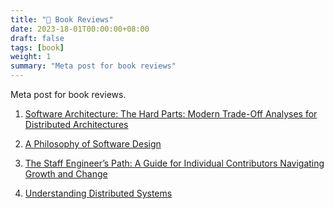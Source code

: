 ```yaml
---
title: "📌 Book Reviews"
date: 2023-18-01T00:00:00+08:00  
draft: false  
tags: [book]
weight: 1
summary: "Meta post for book reviews"
---
```


Meta post for book reviews.

1. [Software Architecture: The Hard Parts: Modern Trade-Off Analyses for Distributed Architectures](https://smyachenkov.com/posts/book-review-software-architecture-the-hard-parts/)  

2. [A Philosophy of Software Design](https://smyachenkov.com/posts/book-review-a-philosophy-of-software-design/) 

3. [The Staff Engineer’s Path: A Guide for Individual Contributors Navigating Growth and Change](https://smyachenkov.com/posts/book-review-the-staff-engineers-path/)

4. [Understanding Distributed Systems](https://smyachenkov.com/posts/book-review-understanding-distributed-systems/)
